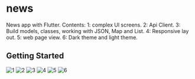 # news

News app with Flutter.
Contents:
1: complex Ul screens.
2: Api Client.
3: Build models, classes, working with JSON, Map and List.
4: Responsive lay out.
5: web page view.
6: Dark theme and light theme.


## Getting Started
![1](https://user-images.githubusercontent.com/85794958/167641668-0aaebc82-7e4d-4cc8-9459-2f070560eeb0.png)
![2](https://user-images.githubusercontent.com/85794958/167641689-61d67d0d-2a58-4bb2-8493-65d71fc5084a.png)
![3](https://user-images.githubusercontent.com/85794958/167641699-be9a0b34-1eed-46e6-b37d-8cfe39540165.png)
![4](https://user-images.githubusercontent.com/85794958/167641709-0f873481-1c6e-43a3-b31b-314be3283923.png)
![5](https://user-images.githubusercontent.com/85794958/167641724-04db1766-146a-4a6e-9231-340940684c67.png)
![6](https://user-images.githubusercontent.com/85794958/167641775-abdc507c-702e-4879-a36f-20c210c96807.png)

